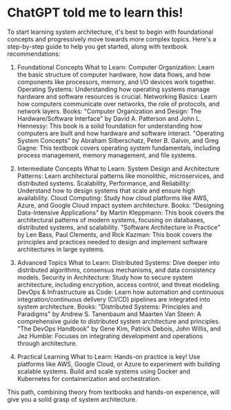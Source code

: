 # ChatGPT told me to learn this!

To start learning system architecture, it's best to begin with foundational concepts and progressively move towards more complex topics. Here's a step-by-step guide to help you get started, along with textbook recommendations:

1. Foundational Concepts
  What to Learn:
    Computer Organization: Learn the basic structure of computer hardware, how data flows, and how components like processors, memory, and I/O devices work together.
    Operating Systems: Understanding how operating systems manage hardware and software resources is crucial.
    Networking Basics: Learn how computers communicate over networks, the role of protocols, and network layers.
  Books:
    "Computer Organization and Design: The Hardware/Software Interface" by David A. Patterson and John L. Hennessy: This book is a solid foundation for understanding how computers are built and how hardware and software interact.
    "Operating System Concepts" by Abraham Silberschatz, Peter B. Galvin, and Greg Gagne: This textbook covers operating system fundamentals, including process management, memory management, and file systems.

2. Intermediate Concepts
  What to Learn:
    System Design and Architecture Patterns: Learn architectural patterns like monolithic, microservices, and distributed systems.
    Scalability, Performance, and Reliability: Understand how to design systems that scale and ensure high availability.
    Cloud Computing: Study how cloud platforms like AWS, Azure, and Google Cloud impact system architecture.
  Books:
    "Designing Data-Intensive Applications" by Martin Kleppmann: This book covers the architectural patterns of modern systems, focusing on databases, distributed systems, and scalability.
    "Software Architecture in Practice" by Len Bass, Paul Clements, and Rick Kazman: This book covers the principles and practices needed to design and implement software architectures in large systems.

3. Advanced Topics
  What to Learn:
    Distributed Systems: Dive deeper into distributed algorithms, consensus mechanisms, and data consistency models.
    Security in Architecture: Study how to secure system architecture, including encryption, access control, and threat modeling.
    DevOps & Infrastructure as Code: Learn how automation and continuous integration/continuous delivery (CI/CD) pipelines are integrated into system architecture.
  Books:
    "Distributed Systems: Principles and Paradigms" by Andrew S. Tanenbaum and Maarten Van Steen: A comprehensive guide to distributed system architecture and principles.
    "The DevOps Handbook" by Gene Kim, Patrick Debois, John Willis, and Jez Humble: Focuses on integrating development and operations through architecture.

4. Practical Learning
  What to Learn:
    Hands-on practice is key! Use platforms like AWS, Google Cloud, or Azure to experiment with building scalable systems.
    Build and scale systems using Docker and Kubernetes for containerization and orchestration.

This path, combining theory from textbooks and hands-on experience, will give you a solid grasp of system architecture.